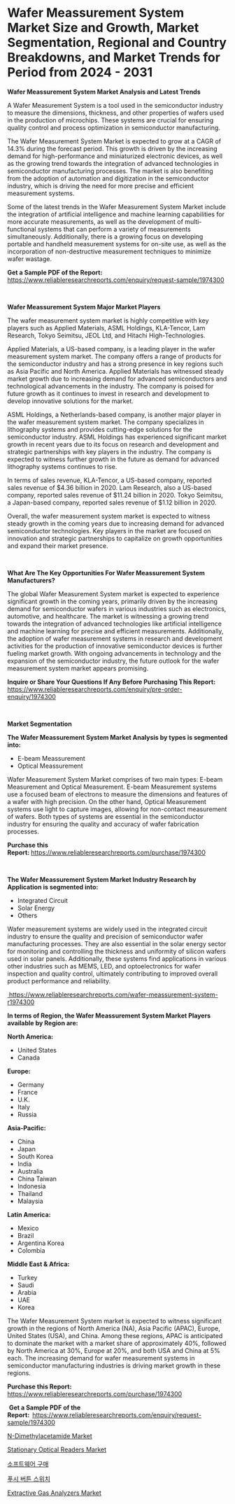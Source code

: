 <p><h1>Wafer Meassurement System Market Size and Growth, Market Segmentation, Regional and Country Breakdowns, and Market Trends for Period from 2024 -  2031</h1></p><p><strong>Wafer Meassurement System Market Analysis and Latest Trends</strong></p>
<p><p>A Wafer Measurement System is a tool used in the semiconductor industry to measure the dimensions, thickness, and other properties of wafers used in the production of microchips. These systems are crucial for ensuring quality control and process optimization in semiconductor manufacturing.</p><p>The Wafer Measurement System Market is expected to grow at a CAGR of 14.3% during the forecast period. This growth is driven by the increasing demand for high-performance and miniaturized electronic devices, as well as the growing trend towards the integration of advanced technologies in semiconductor manufacturing processes. The market is also benefiting from the adoption of automation and digitization in the semiconductor industry, which is driving the need for more precise and efficient measurement systems.</p><p>Some of the latest trends in the Wafer Measurement System Market include the integration of artificial intelligence and machine learning capabilities for more accurate measurements, as well as the development of multi-functional systems that can perform a variety of measurements simultaneously. Additionally, there is a growing focus on developing portable and handheld measurement systems for on-site use, as well as the incorporation of non-destructive measurement techniques to minimize wafer wastage.</p></p>
<p><strong>Get a Sample PDF of the Report:&nbsp;</strong> <a href="https://www.reliableresearchreports.com/enquiry/request-sample/1974300">https://www.reliableresearchreports.com/enquiry/request-sample/1974300</a></p>
<p>&nbsp;</p>
<p><strong>Wafer Meassurement System Major Market Players</strong></p>
<p><p>The wafer measurement system market is highly competitive with key players such as Applied Materials, ASML Holdings, KLA-Tencor, Lam Research, Tokyo Seimitsu, JEOL Ltd, and Hitachi High-Technologies. </p><p>Applied Materials, a US-based company, is a leading player in the wafer measurement system market. The company offers a range of products for the semiconductor industry and has a strong presence in key regions such as Asia Pacific and North America. Applied Materials has witnessed steady market growth due to increasing demand for advanced semiconductors and technological advancements in the industry. The company is poised for future growth as it continues to invest in research and development to develop innovative solutions for the market.</p><p>ASML Holdings, a Netherlands-based company, is another major player in the wafer measurement system market. The company specializes in lithography systems and provides cutting-edge solutions for the semiconductor industry. ASML Holdings has experienced significant market growth in recent years due to its focus on research and development and strategic partnerships with key players in the industry. The company is expected to witness further growth in the future as demand for advanced lithography systems continues to rise.</p><p>In terms of sales revenue, KLA-Tencor, a US-based company, reported sales revenue of $4.36 billion in 2020. Lam Research, also a US-based company, reported sales revenue of $11.24 billion in 2020. Tokyo Seimitsu, a Japan-based company, reported sales revenue of $1.12 billion in 2020.</p><p>Overall, the wafer measurement system market is expected to witness steady growth in the coming years due to increasing demand for advanced semiconductor technologies. Key players in the market are focused on innovation and strategic partnerships to capitalize on growth opportunities and expand their market presence.</p></p>
<p>&nbsp;</p>
<p><strong>What Are The Key Opportunities For Wafer Meassurement System Manufacturers?</strong></p>
<p><p>The global Wafer Measurement System market is expected to experience significant growth in the coming years, primarily driven by the increasing demand for semiconductor wafers in various industries such as electronics, automotive, and healthcare. The market is witnessing a growing trend towards the integration of advanced technologies like artificial intelligence and machine learning for precise and efficient measurements. Additionally, the adoption of wafer measurement systems in research and development activities for the production of innovative semiconductor devices is further fueling market growth. With ongoing advancements in technology and the expansion of the semiconductor industry, the future outlook for the wafer measurement system market appears promising.</p></p>
<p><strong>Inquire or Share Your Questions If Any Before Purchasing This Report:</strong> <a href="https://www.reliableresearchreports.com/enquiry/pre-order-enquiry/1974300">https://www.reliableresearchreports.com/enquiry/pre-order-enquiry/1974300</a></p>
<p>&nbsp;</p>
<p><strong>Market Segmentation</strong></p>
<p><strong>The Wafer Meassurement System Market Analysis by types is segmented into:</strong></p>
<p><ul><li>E-beam Meassurement</li><li>Optical Meassurement</li></ul></p>
<p><p>Wafer Measurement System Market comprises of two main types: E-beam Measurement and Optical Measurement. E-beam Measurement systems use a focused beam of electrons to measure the dimensions and features of a wafer with high precision. On the other hand, Optical Measurement systems use light to capture images, allowing for non-contact measurement of wafers. Both types of systems are essential in the semiconductor industry for ensuring the quality and accuracy of wafer fabrication processes.</p></p>
<p><strong>Purchase this Report:&nbsp;</strong><a href="https://www.reliableresearchreports.com/purchase/1974300">https://www.reliableresearchreports.com/purchase/1974300</a></p>
<p>&nbsp;</p>
<p><strong>The Wafer Meassurement System Market Industry Research by Application is segmented into:</strong></p>
<p><ul><li>Integrated Circuit</li><li>Solar Energy</li><li>Others</li></ul></p>
<p><p>Wafer measurement systems are widely used in the integrated circuit industry to ensure the quality and precision of semiconductor wafer manufacturing processes. They are also essential in the solar energy sector for monitoring and controlling the thickness and uniformity of silicon wafers used in solar panels. Additionally, these systems find applications in various other industries such as MEMS, LED, and optoelectronics for wafer inspection and quality control, ultimately contributing to improved overall product performance and reliability.</p></p>
<p><a href="https://www.reliableresearchreports.com/wafer-meassurement-system-r1974300">&nbsp;https://www.reliableresearchreports.com/wafer-meassurement-system-r1974300</a></p>
<p><strong>In terms of Region, the Wafer Meassurement System Market Players available by Region are:</strong></p>
<p>
    <p> <strong> North America: </strong>
        <ul>
            <li>United States</li>
            <li>Canada</li>
        </ul>
        </p> 
    <p> <strong> Europe: </strong>
        <ul>
            <li>Germany</li>
            <li>France</li>
            <li>U.K.</li>
            <li>Italy</li>
            <li>Russia</li>
        </ul>
        </p> 
    <p> <strong> Asia-Pacific: </strong>
        <ul>
            <li>China</li>
            <li>Japan</li>
            <li>South Korea</li>
            <li>India</li>
            <li>Australia</li>
            <li>China Taiwan</li>
            <li>Indonesia</li>
            <li>Thailand</li>
            <li>Malaysia</li>
        </ul>
        </p> 
    <p> <strong> Latin America: </strong>
        <ul>
            <li>Mexico</li>
            <li>Brazil</li>
            <li>Argentina Korea</li>
            <li>Colombia</li>
        </ul>
        </p> 
    <p> <strong> Middle East & Africa: </strong>
        <ul>
            <li>Turkey</li>
            <li>Saudi</li>
            <li>Arabia</li>
            <li>UAE</li>
            <li>Korea</li>
        </ul>
    </p>
    </p>
<p><p>The Wafer Measurement System market is expected to witness significant growth in the regions of North America (NA), Asia Pacific (APAC), Europe, United States (USA), and China. Among these regions, APAC is anticipated to dominate the market with a market share of approximately 40%, followed by North America at 30%, Europe at 20%, and both USA and China at 5% each. The increasing demand for wafer measurement systems in semiconductor manufacturing industries is driving market growth in these regions.</p></p>
<p><strong>Purchase this Report: </strong><a href="https://www.reliableresearchreports.com/purchase/1974300">https://www.reliableresearchreports.com/purchase/1974300</a></p>
<p>&nbsp;<strong>Get a Sample PDF of the Report:&nbsp;&nbsp;</strong><a href="https://www.reliableresearchreports.com/enquiry/request-sample/1974300">https://www.reliableresearchreports.com/enquiry/request-sample/1974300</a></p>
<p><strong></strong></p>
<p><p><a href="https://issuu.com/reportprime-2/docs/n-dimethylacetamide-market-size-2030.pptx">N-Dimethylacetamide Market</a></p><p><a href="https://github.com/tamvrosiya/Market-Research-Report-List-4/blob/main/stationary-optical-readers-market.md">Stationary Optical Readers Market</a></p><p><a href="https://github.com/PhilToryphy7876567/Market-Research-Report-List-1/blob/main/785711841170.md">소프트웨어 구매</a></p><p><a href="https://github.com/solomonbode85/Market-Research-Report-List-1/blob/main/553709141171.md">푸시 버튼 스위치</a></p><p><a href="https://github.com/changoleonlaverguenzanoexiste/Market-Research-Report-List-3/blob/main/extractive-gas-analyzers-market.md">Extractive Gas Analyzers Market</a></p></p>